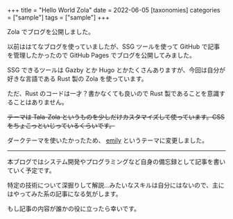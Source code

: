 +++
title = "Hello World Zola"
date = 2022-06-05
[taxonomies]
categories = ["sample"]
tags = ["sample"]
+++

Zola でブログを公開しました。

以前ははてなブログを使っていましたが、SSG ツールを使って GitHub で記事を管理したかったので GitHub Pages でブログを公開してみました。

SSG できるツールは Gazby とか Hugo とかたくさんありますが、今回は自分が好きな言語である Rust 製の Zola を使っています。

ただ、Rust のコードは一才？書かなくても良いので Rust 製であることを意識することはありません。

~~テーマは Tala-Zola というものを少しだけカスタマイズして使っています。CSS をちょこっといじっているくらいです。~~

ダークテーマを使いたかったため、 [emily](https://www.getzola.org/themes/emily/) というテーマに変更しました。

---

本ブログではシステム開発やプログラミングなど自身の備忘録として記事を書いていく予定です。

特定の技術について深掘りして解説…みたいなスキルは自分にはないので、主にはやってみた系の記事になる気がします。

もし記事の内容が誰かの役に立ったら幸いです。
